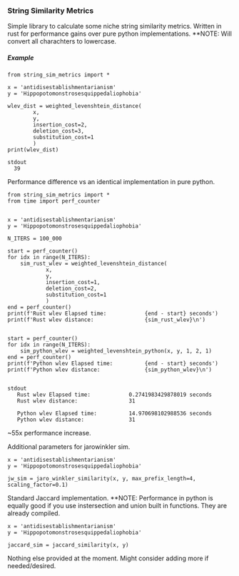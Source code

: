 <h3>String Similarity Metrics</h3>

Simple library to calculate some niche string similarity metrics. Written in rust
for performance gains over pure python implementations.
**NOTE: Will convert all charachters to lowercase.

<h5>Example</h5>

```
from string_sim_metrics import *

x = 'antidisestablishmentarianism'
y = 'Hippopotomonstrosesquippedaliophobia'

wlev_dist = weighted_levenshtein_distance(
        x, 
        y, 
        insertion_cost=2, 
        deletion_cost=3,
        substitution_cost=1
        )
print(wlev_dist)

stdout
  39
```


Performance difference vs an identical implementation in pure python.

```
from string_sim_metrics import *
from time import perf_counter


x = 'antidisestablishmentarianism'
y = 'Hippopotomonstrosesquippedaliophobia'

N_ITERS = 100_000

start = perf_counter()
for idx in range(N_ITERS):
    sim_rust_wlev = weighted_levenshtein_distance(
            x, 
            y, 
            insertion_cost=1, 
            deletion_cost=2,
            substitution_cost=1
            )
end = perf_counter()
print(f'Rust wlev Elapsed time:            {end - start} seconds')
print(f'Rust wlev distance:                {sim_rust_wlev}\n')


start = perf_counter()
for idx in range(N_ITERS):
    sim_python_wlev = weighted_levenshtein_python(x, y, 1, 2, 1)
end = perf_counter()
print(f'Python wlev Elapsed time:          {end - start} seconds')
print(f'Python wlev distance:              {sim_python_wlev}\n')


stdout
   Rust wlev Elapsed time:            0.2741983429878019 seconds
   Rust wlev distance:                31

   Python wlev Elapsed time:          14.970698102988536 seconds
   Python wlev distance:              31
```

~55x performance increase.


Additional parameters for jarowinkler sim.

```
x = 'antidisestablishmentarianism'
y = 'Hippopotomonstrosesquippedaliophobia'

jw_sim = jaro_winkler_similarity(x, y, max_prefix_length=4, scaling_factor=0.1)
```

Standard Jaccard implementation.
**NOTE: Performance in python is equally good if you use instersection and union built
        in functions. They are already compiled.
        
```
x = 'antidisestablishmentarianism'
y = 'Hippopotomonstrosesquippedaliophobia'

jaccard_sim = jaccard_similarity(x, y)
```

Nothing else provided at the moment. Might consider adding more if needed/desired.
